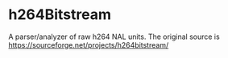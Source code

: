 # h264Bitstream
A parser/analyzer of raw h264 NAL units.
The original source is https://sourceforge.net/projects/h264bitstream/
